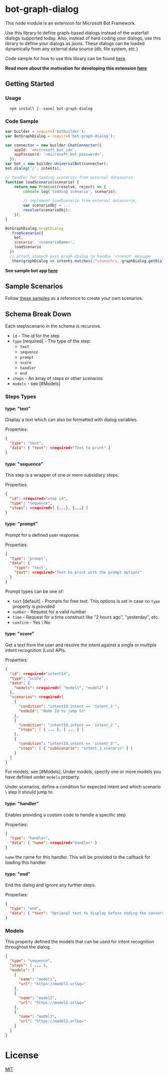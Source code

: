 # bot-graph-dialog

This node module is an extension for Microsoft Bot Framework. 

Use this library to define graph-based dialogs instead of the waterfall dialogs supported today.
Also, instead of hard coding your dialogs, use this library to define your dialogs as jsons.
These dialogs can be loaded dynamically from any external data source (db, file system, etc.)

Code sample for how to use this library can be found [here](https://github.com/CatalystCode/bot-trees).

**Read more about the motivation for developing this extension [here](http://TODO-ADD-WHEN-PUBLISHED)**


## Getting Started


### Usage

```
  npm install [--save] bot-graph-dialog
```

### Code Sample

```js
var builder = require('botbuilder');
var BotGraphDialog = require('bot-graph-dialog');

var connector = new builder.ChatConnector({
    appId: '<microsoft_bot_id>',
    appPassword: '<microsoft_bot_password>',
  });
var bot = new builder.UniversalBot(connector);
bot.dialog('/', intents);

// handler for loading scenarios from external datasource
function loadScenario(scenario) {
	return new Promise((resolve, reject) => {
		console.log('loading scenario', scenario);
		
		// implement loadScenario from external datasource.
		var scenarioObj = ...
		resolve(scenarioObj);  
	});
}

BotGraphDialog.GraphDialog
  .fromScenario({ 
    bot,
    scenario: '<scenarioName>', 
    loadScenario
  })
  // attach stomach pain graph dialog to handle 'stomach' message
  .then(graphDialog => intents.matches(/^stomach/i, graphDialog.getDialog()));

```

**See sample bot app [here](https://github.com/CatalystCode/bot-trees)**


## Sample Scenarios

Follow [these samples](examples) as a reference to create your own scenarios.


## Schema Break Down

Each step\scenario in the schema is recursive.

* `id` - The id for the step
* `type` [required] - The type of the step:
  * `text`
  * `sequence`
  * `prompt`
  * `score`
  * `handler`
  * `end`
* `steps` - An array of steps or other scenarios
* `models` - see [#Models]

### Steps Types

#### type: "text"

Display a text which can also be formatted with dialog variables.

Properties:

```json
{
  "type": "text",
  "data": { "text": <required>"Text to print" }
}
```

#### type: "sequence"

This step is a wrapper of one or more subsidiary steps.

Properties:

```json
{
  "id": <required>"step id",
  "type": "sequence",
  "steps": <required>[ {...}, {...} ]
}
```

#### type: "prompt"

Prompt for a defined user response.

Properties:

```json
{
  "type": "prompt",
  "data": {
    "type": "text",
    "text": <required>"Text to print with the prompt options"
  }
}
```

Prompt types can be one of:

* `text` [default] - Prompts for free text. This options is set in case no `type` property is provided
* `number` - Request for a valid number
* `time` - Request for a time construct like "2 hours ago", "yesterday", etc.
* `confirm` - Yes \ No

#### type: "score"

Get a text from the user and resolve the intent against a single or multiple intent recognition (Luis) APIs.

Properties:

```json
{
  "id": <required>"intentId",
  "type": "score",
  "data": {
    "models": <required>[ "model1", "model2" ]
  },
  "scenarios": <required>[
    {
      "condition": "intentId.intent == 'intent_1'",
      "nodeId": "Node Id to jump to"
    },
    {
      "condition": "intentId.intent == 'intent_2'",
      "steps": [ { ... }, { ... } ]
    },
    {
      "condition": "intentId.intent == 'intent_3'",
      "steps": [ { "subScenario": "intent_3_scenario" } ]
    }
  ]
}
```

For models, see [#Models].
Under models, specify one or more models you have defined under `models` property.

Under scenarios, define a condition for expected intent and which scenario \ step it should jump to.

#### type: "handler"

Enables providing a custom code to handle a specific step.

Properties:

```json
{
  "type": "handler",
  "data": { "name": <required>"handler" }
}
```

`name` the name for this handler. This will be provided to the callback for loading this handler.

#### type: "end"

End the dialog and ignore any further steps.

Properties:

```json
{
  "type": "end",
  "data": { "text": "Optional text to display before ending the conversation." }
}
```

### Models

This property defined the models that can be used for intent recognition throughout the dialog.

```json
{
  "type": "sequence",
  "steps": [ ... ],
  "models": [
    {
      "name": "model1",
      "url": "https://model1.url&q="
    },
    {
      "name": "model2",
      "url": "https://model2.url&q="
    },
    {
      "name": "model3",
      "url": "https://model3.url&q="
    }
  ]
}
```

# License
[MIT](LICENSE)
